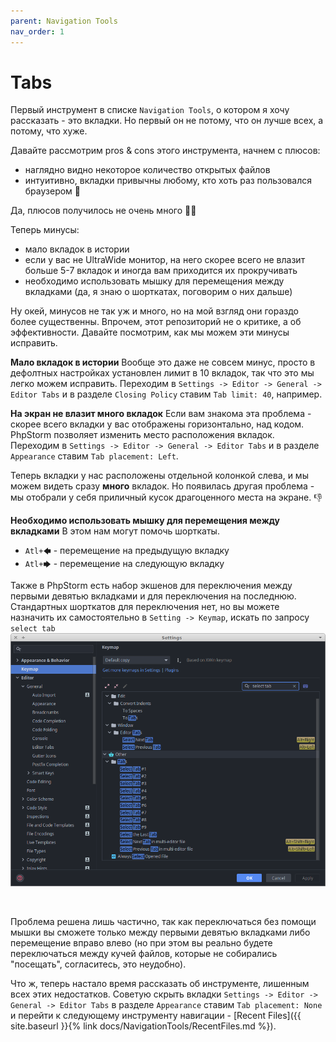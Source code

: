```yaml
---
parent: Navigation Tools
nav_order: 1
---
```


# Tabs

Первый инструмент в списке `Navigation Tools`, о котором я хочу рассказать - это вкладки. Но первый он не потому, что он лучше всех, а потому, что хуже.

Давайте рассмотрим pros & cons этого инструмента, начнем с плюсов:
- наглядно видно некоторое количество открытых файлов
- интуитивно, вкладки привычны любому, кто хоть раз пользовался браузером :slightly_smiling_face:

Да, плюсов получилось не очень много :man_shrugging:

Теперь минусы:
- мало вкладок в истории
- если у вас не UltraWide монитор, на него скорее всего не влазит больше 5-7 вкладок и иногда вам приходится их прокручивать
- необходимо использовать мышку для перемещения между вкладками (да, я знаю о шорткатах, поговорим о них дальше)

Ну окей, минусов не так уж и много, но на мой взгляд они гораздо более существенны. Впрочем, этот репозиторий не о критике, а об эффективности. Давайте посмотрим, как мы можем эти минусы исправить.


**Мало вкладок в истории**
Вообще это даже не совсем минус, просто в дефолтных настройках установлен лимит в 10 вкладок, так что это мы легко можем исправить. Переходим в
`Settings -> Editor -> General -> Editor Tabs` и в разделе `Closing Policy` ставим `Tab limit: 40`, например.


**На экран не влазит много вкладок**
Если вам знакома эта проблема - скорее всего вкладки у вас отображены горизонтально, над кодом. PhpStorm позволяет изменить место расположения вкладок.<br>
Переходим в `Settings -> Editor -> General -> Editor Tabs` и в разделе `Appearance` ставим `Tab placement: Left`.

Теперь вкладки у нас расположены отдельной колонкой слева, и мы можем видеть сразу **много** вкладок. Но появилась другая проблема - мы отобрали у себя приличный кусок драгоценного места на экране. :thumbsdown:


**Необходимо использовать мышку для перемещения между вкладками**
В этом нам могут помочь шорткаты.
- `Atl+🡄` - перемещение на предыдущую вкладку
- `Atl+🡆` - перемещение на следующую вкладку

Также в PhpStorm есть набор экшенов для переключения между первыми девятью вкладками и для переключения на последнюю. Стандартных шорткатов для переключения нет, но вы можете назначить их самостоятельно в `Setting -> Keymap`, искать по запросу `select tab`<br>
![SelectTabShortcuts](assets/SelectTabShortcuts.png)

<br>

Проблема решена лишь частично, так как переключаться без помощи мышки вы сможете только между первыми девятью вкладками либо перемещение вправо влево (но при этом вы реально будете переключаться между кучей файлов, которые не собирались "посещать", согласитесь, это неудобно).


Что ж, теперь настало время рассказать об инструменте, лишенным всех этих недостатков. Советую скрыть вкладки `Settings -> Editor -> General -> Editor Tabs` в разделе `Appearance` ставим `Tab placement: None` и перейти к следующему инструменту навигации - [Recent Files]({{ site.baseurl }}{% link docs/NavigationTools/RecentFiles.md %}).
